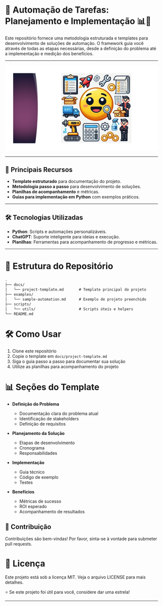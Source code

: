 # 🚀 Automação de Tarefas: Planejamento e Implementação 📊🤖

Este repositório fornece uma metodologia estruturada e templates para desenvolvimento de soluções de automação. O framework guia você através de todas as etapas necessárias, desde a definição do problema até a implementação e medição dos benefícios.

---
![Descrição da Imagem](https://github.com/profamar/task-automation-planner/blob/main/Imagem%20Emoji%20automa%C3%A7%C3%A3o.jpg)

---
## 🚀 Principais Recursos
- **Template estruturado** para documentação do projeto.  
- **Metodologia passo a passo** para desenvolvimento de soluções.  
- **Planilhas de acompanhamento** e métricas.  
- **Guias para implementação em Python** com exemplos práticos.  

---

## 🛠️ Tecnologias Utilizadas
- **Python**: Scripts e automações personalizáveis.  
- **ChatGPT**: Suporte inteligente para ideias e execução.  
- **Planilhas**: Ferramentas para acompanhamento de progresso e métricas.  

---

# 📁 Estrutura do Repositório
```
.
├── docs/
│   └── project-template.md       # Template principal do projeto
├── examples/
│   └── sample-automation.md      # Exemplo de projeto preenchido
├── scripts/
│   └── utils/                    # Scripts úteis e helpers
└── README.md
```

# 🛠️ Como Usar
1. Clone este repositório  
2. Copie o template em `docs/project-template.md`  
3. Siga o guia passo a passo para documentar sua solução  
4. Utilize as planilhas para acompanhamento do projeto  

# 📊 Seções do Template
- **Definição do Problema**  
  - Documentação clara do problema atual  
  - Identificação de stakeholders  
  - Definição de requisitos

- **Planejamento da Solução**  
  - Etapas de desenvolvimento  
  - Cronograma  
  - Responsabilidades

- **Implementação**  
  - Guia técnico  
  - Código de exemplo  
  - Testes

- **Benefícios**  
  - Métricas de sucesso  
  - ROI esperado  
  - Acompanhamento de resultados  

## 🤝 Contribuição  
Contribuições são bem-vindas! Por favor, sinta-se à vontade para submeter pull requests.

# 📝 Licença  
Este projeto está sob a licença MIT. Veja o arquivo LICENSE para mais detalhes.


⭐ Se este projeto foi útil para você, considere dar uma estrela!

---

